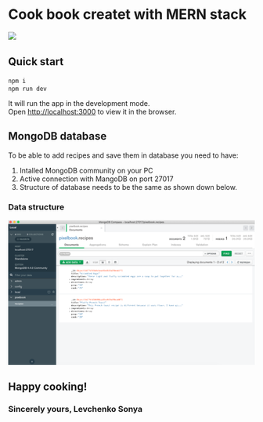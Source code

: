 # Cook book createt with MERN stack
![](video.gif)

## Quick start
```
npm i
npm run dev
```

It will run the app in the development mode.<br />
Open [http://localhost:3000](http://localhost:3000) to view it in the browser.

## MongoDB database

To be able to add recipes and save them in database you need to have:
1. Intalled MongoDB community on your PC
2. Active connection with MangoDB on port 27017
3. Structure of database needs to be the same as shown down below.

### Data structure

![](db1.png)

## Happy cooking!

### Sincerely yours, Levchenko Sonya


